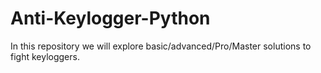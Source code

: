 # Anti-Keylogger-Python
In this repository we will explore basic/advanced/Pro/Master solutions to fight keyloggers.
